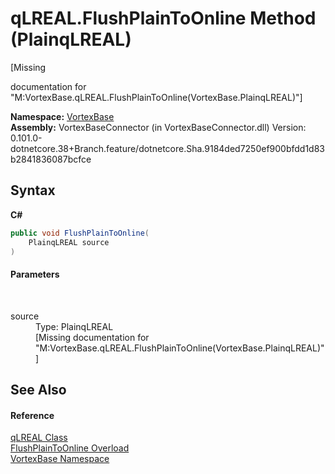 # qLREAL.FlushPlainToOnline Method (PlainqLREAL)
 

\[Missing <summary> documentation for "M:VortexBase.qLREAL.FlushPlainToOnline(VortexBase.PlainqLREAL)"\]

**Namespace:**&nbsp;<a href="N_VortexBase.md">VortexBase</a><br />**Assembly:**&nbsp;VortexBaseConnector (in VortexBaseConnector.dll) Version: 0.101.0-dotnetcore.38+Branch.feature/dotnetcore.Sha.9184ded7250ef900bfdd1d83b2841836087bcfce

## Syntax

**C#**<br />
``` C#
public void FlushPlainToOnline(
	PlainqLREAL source
)
```


#### Parameters
&nbsp;<dl><dt>source</dt><dd>Type: PlainqLREAL<br />\[Missing <param name="source"/> documentation for "M:VortexBase.qLREAL.FlushPlainToOnline(VortexBase.PlainqLREAL)"\]</dd></dl>

## See Also


#### Reference
<a href="T_VortexBase_qLREAL.md">qLREAL Class</a><br /><a href="Overload_VortexBase_qLREAL_FlushPlainToOnline.md">FlushPlainToOnline Overload</a><br /><a href="N_VortexBase.md">VortexBase Namespace</a><br />